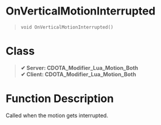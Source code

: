 # OnVerticalMotionInterrupted
> `void OnVerticalMotionInterrupted()`
# Class
> __✔ Server: CDOTA_Modifier_Lua_Motion_Both__  
> __✔ Client: CDOTA_Modifier_Lua_Motion_Both__  
# Function Description
Called when the motion gets interrupted.
